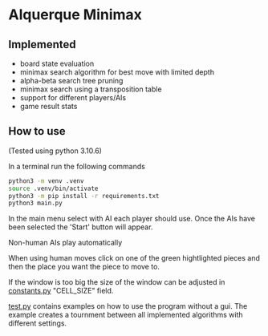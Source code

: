 # Alquerque Minimax

## Implemented

- board state evaluation
- minimax search algorithm for best move with limited depth
- alpha-beta search tree pruning
- minimax search using a transposition table
- support for different players/AIs
- game result stats

## How to use
(Tested using python 3.10.6)

In a terminal run the following commands
``` bash
python3 -m venv .venv
source .venv/bin/activate
python3 -m pip install -r requirements.txt
python3 main.py
```

In the main menu select with AI each player should use.
Once the AIs have been selected the 'Start' button will appear.

Non-human AIs play automatically

When using human moves click on one of the green hightlighted pieces and then the place you want the piece to move to.

If the window is too big the size of the window can be adjusted in [constants.py](constants.py) "CELL_SIZE" field.

[test.py](test.py) contains examples on how to use the program without a gui.
The example creates a tournment between all implemented algorithms with different settings.

